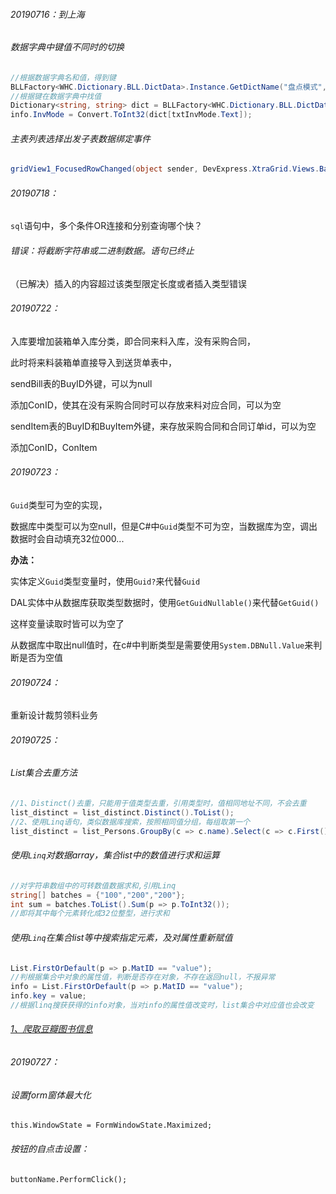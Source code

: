 ###### 20190716：到上海



###### 数据字典中键值不同时的切换

```c#
//根据数据字典名和值，得到键
BLLFactory<WHC.Dictionary.BLL.DictData>.Instance.GetDictName("盘点模式", info.InvMode.ToString());
//根据键在数据字典中找值
Dictionary<string, string> dict = BLLFactory<WHC.Dictionary.BLL.DictData>.Instance.GetDictByDictType("盘点模式");
info.InvMode = Convert.ToInt32(dict[txtInvMode.Text]);
```

###### 主表列表选择出发子表数据绑定事件

```c#
gridView1_FocusedRowChanged(object sender, DevExpress.XtraGrid.Views.Base.FocusedRowChangedEventArgs e)
```

###### 20190718：

`sql`语句中，多个条件OR连接和分别查询哪个快？

###### 错误：将截断字符串或二进制数据。语句已终止

（已解决）插入的内容超过该类型限定长度或者插入类型错误

###### 20190722：

入库要增加装箱单入库分类，即合同来料入库，没有采购合同，

此时将来料装箱单直接导入到送货单表中，

sendBill表的BuyID外键，可以为null

添加ConID，使其在没有采购合同时可以存放来料对应合同，可以为空

sendItem表的BuyID和BuyItem外键，来存放采购合同和合同订单id，可以为空

添加ConID，ConItem



###### 20190723：

`Guid`类型可为空的实现，

数据库中类型可以为空null，但是C#中`Guid`类型不可为空，当数据库为空，调出数据时会自动填充32位000...

**办法：**

实体定义`Guid`类型变量时，使用`Guid?`来代替`Guid`

DAL实体中从数据库获取类型数据时，使用`GetGuidNullable()`来代替`GetGuid()`

这样变量读取时皆可以为空了

从数据库中取出null值时，在c#中判断类型是需要使用`System.DBNull.Value`来判断是否为空值



###### 20190724：

重新设计裁剪领料业务

###### 20190725：

###### List集合去重方法

```C#
//1、Distinct()去重，只能用于值类型去重，引用类型时，值相同地址不同，不会去重
list_distinct = list_distinct.Distinct().ToList();
//2、使用Linq语句，类似数据库搜索，按照相同值分组，每组取第一个
list_distinct = list_Persons.GroupBy(c => c.name).Select(c => c.First());
```

###### 使用`Linq`对数据array，集合list中的数值进行求和运算

```c#
//对字符串数组中的可转数值数据求和,引用Linq
string[] batches = {"100","200","200"};
int sum = batches.ToList().Sum(p => p.ToInt32());
//即将其中每个元素转化成32位整型，进行求和

```

###### 使用`Linq`在集合list等中搜索指定元素，及对属性重新赋值

```c#
List.FirstOrDefault(p => p.MatID == "value");
//判根据集合中对象的属性值，判断是否存在对象，不存在返回null，不报异常
info = List.FirstOrDefault(p => p.MatID == "value");
info.key = value;
//根据linq搜获获得的info对象，当对info的属性值改变时，list集合中对应值也会改变
```



###### [1、爬取豆瓣图书信息](E:\CODES\WorkSpace\PyCharm\.idea\book.txt)



###### 20190727：

###### 设置form窗体最大化

`this.WindowState = FormWindowState.Maximized;`

###### 按钮的自点击设置：

`buttonName.PerformClick();`